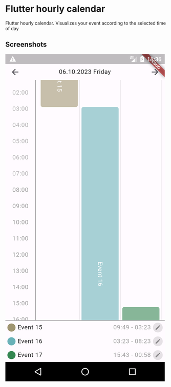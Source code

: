 <!--
This README describes the package. If you publish this package to pub.dev,
this README's contents appear on the landing page for your package.

For information about how to write a good package README, see the guide for
[writing package pages](https://dart.dev/guides/libraries/writing-package-pages).

For general information about developing packages, see the Dart guide for
[creating packages](https://dart.dev/guides/libraries/create-library-packages)
and the Flutter guide for
[developing packages and plugins](https://flutter.dev/developing-packages).
-->

# Flutter hourly calendar

Flutter hourly calendar. Visualizes your event according to the selected time of day

## Screenshots

![Flutter hourly calendar](https://raw.githubusercontent.com/sbaskoy/flutter_hourly_calendar/main/images/1.png)

